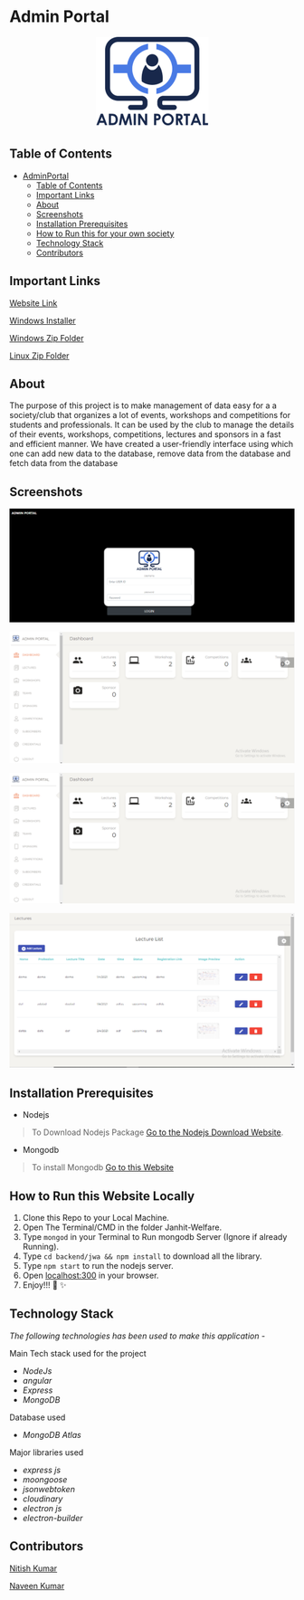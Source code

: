 # Admin Portal



<p align="center">
  <img width="199" height="162" src="./assets/logo.png">
</p>



## Table of Contents

- [AdminPortal](#AdminPortal)
  - [Table of Contents](#table-of-contents)
  - [Important Links](#important-links)
  - [About](#about)
  - [Screenshots](#screenshots)
  - [Installation Prerequisites](#installation-prerequisites)
  - [How to Run this for your own society](#how-to-run-for-own-society)
  - [Technology Stack](#technology-stack)
  - [Contributors](#contributors)

## Important Links

[Website Link](https://dbms-project-admin-portal.herokuapp.com/)  

[Windows Installer](https://drive.google.com/file/d/11iNJe0W_Gzqcv5yx8HFjk3kuq04pEcl8/view?usp=sharing)

[Windows Zip Folder](https://drive.google.com/file/d/1x9LI589TEnHGdghd3RXGRVj7DB9a3kHC/view?usp=sharing)

[Linux Zip Folder](https://drive.google.com/file/d/1-Aht0stuyN6mMZr5OO-ZwIEyyJG6A7Yq/view?usp=sharing)

## About

The purpose of this project is to make management of data easy for a a society/club that organizes a lot of events, workshops and competitions for students and professionals. It can be used by the club to manage the details of their events, workshops, competitions, lectures and sponsors in a fast and efficient manner. We have created a user-friendly interface using which one can add new data to the database, remove data from the database and fetch data from the database


## Screenshots

![Login](./assets/2.png)


![Dashboard](./assets/3.png)


![Lectures page](./assets/1.png)

![Data addition Page](./assets/4.png)

## Installation Prerequisites

- Nodejs

> To Download Nodejs Package [Go to the Nodejs Download Website](https://nodejs.org/en/download/).

- Mongodb

> To install Mongodb [Go to this Website](https://docs.mongodb.com/manual/administration/install-community/)

## How to Run this Website Locally

1. Clone this Repo to your Local Machine.
2. Open The Terminal/CMD in the folder Janhit-Welfare.
3. Type ```mongod``` in your Terminal to Run mongodb Server (Ignore if already Running).
4. Type ```cd backend/jwa && npm install``` to download all the library.
5. Type ```npm start``` to run the nodejs server.
6. Open [localhost:300](localhost:3000/) in your browser.
7. Enjoy!!! :tada: :sparkles:

## Technology Stack

_The following technologies has been used to make this application -_

Main Tech stack used for the project
- _NodeJs_
- _angular_
- _Express_
- _MongoDB_

Database used
- _MongoDB Atlas_

Major libraries used
- _express js_
- _moongoose_
- _jsonwebtoken_
- _cloudinary_
- _electron js_
- _electron-builder_



## Contributors

[Nitish Kumar](https://github.com/Nitish9711)

[Naveen Kumar](https://github.com/NaveenKumar519)



